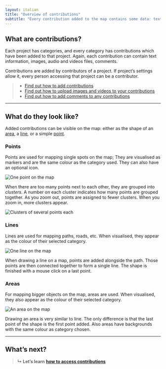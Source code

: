 ```yaml
---
layout: italian
title: "Overview of contributions"
subtitle: "Every contribution added to the map contains some data: text information, media files, comments."
---
```


## What are contributions?

Each project has categories, and every category has contributions which have been added to that project. Again, each contribution can contain text information, images, audio and videos files, comments.

Contributions are added by contributors of a project. If project’s settings allow it, every person accessing that project can be a contributor.

> * [Find out how to add contributions](add-new-contribution.html)
> * [Find out how to upload images and videos to your contributions](upload-media-files.html)
> * [Find out how to add comments to any contributions](add-comments.html)

---

## What do they look like?

Added contributions can be visible on the map: either as the shape of an [area](#areas), a [line](#lines), or a simple [point](#points).

### Points

Points are used for mapping single spots on the map; They are visualised as markers and are the same colour as the category used. They can also have an optional icon.

![One point on the map](/images/it/contribution-point.png)

When there are too many points next to each other, they are grouped into *clusters*. A number on each cluster indicates how many points are grouped together. As you zoom out, points are assigned to fewer clusters. When you zoom in, more clusters appear.

![Clusters of several points each](/images/it/clusters.png)

### Lines

Lines are used for mapping paths, roads, etc. When visualised, they appear as the colour of their selected category.

![One line on the map](/images/it/contribution-line.png)

When drawing a line on a map, points are added alongside the path. Those points are then connected together to form a single line. The shape is finished with a mouse click on a last point.

### Areas

For mapping bigger objects on the map, areas are used. When visualised, they also appear as the colour of their selected category.

![An area on the map](/images/it/contribution-area.png)

Drawing an area is very similar to line. The only difference is that the last point of the shape is the first point added. Also areas have backgrounds with the same colour as category chosen.

---

## What’s next?

> **&#8627; Let’s learn** [**how to access contributions**](access-contributions.html)
